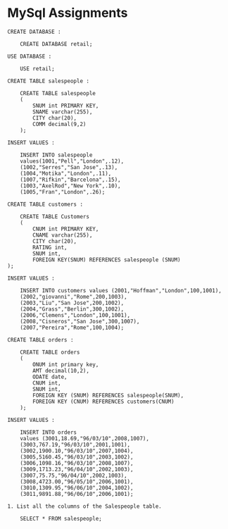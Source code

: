 # MySql Assignments



    CREATE DATABASE : 

```MySql
    CREATE DATABASE retail;
```


    USE DATABASE : 

```MySql
    USE retail;
```


    CREATE TABLE salespeople : 

```MySql
    CREATE TABLE salespeople
    (
        SNUM int PRIMARY KEY,
        SNAME varchar(255),
        CITY char(20),
        COMM decimal(9,2)
    );
```
    INSERT VALUES : 

```MySql
    INSERT INTO salespeople
    values(1001,"Pell","London",.12),
    (1002,"Serres","San Jose",.13),
    (1004,"Motika","London",.11),
    (1007,"Rifkin","Barcelona",.15),
    (1003,"AxelRod","New York",.10),
    (1005,"Fran","London",.26);
```


    CREATE TABLE customers : 

```MySql
    CREATE TABLE Customers
    (
        CNUM int PRIMARY KEY,
        CNAME varchar(255),
        CITY char(20),
        RATING int,
        SNUM int,
        FOREIGN KEY(SNUM) REFERENCES salespeople (SNUM)
);

```

    INSERT VALUES : 

```MySql
    INSERT INTO customers values (2001,"Hoffman","London",100,1001),
    (2002,"giovanni","Rome",200,1003),
    (2003,"Liu","San Jose",200,1002),
    (2004,"Grass","Berlin",300,1002),
    (2006,"Clemens","London",100,1001),
    (2008,"Cisneros","San Jose",300,1007),
    (2007,"Pereira","Rome",100,1004);
```


    CREATE TABLE orders : 

```MySql
    CREATE TABLE orders
    (
        ONUM int primary key,
        AMT decimal(10,2),
        ODATE date,
        CNUM int,
        SNUM int,
        FOREIGN KEY (SNUM) REFERENCES salespeople(SNUM),
        FOREIGN KEY (CNUM) REFERENCES customers(CNUM)
    );
```


    INSERT VALUES : 

```MySql
    INSERT INTO orders
    values (3001,18.69,"96/03/10",2008,1007),
    (3003,767.19,"96/03/10",2001,1001),
    (3002,1900.10,"96/03/10",2007,1004),
    (3005,5160.45,"96/03/10",2003,1002),
    (3006,1098.16,"96/03/10",2008,1007),
    (3009,1713.23,"96/04/10",2002,1003),
    (3007,75.75,"96/04/10",2002,1003),
    (3008,4723.00,"96/05/10",2006,1001),
    (3010,1309.95,"96/06/10",2004,1002),
    (3011,9891.88,"96/06/10",2006,1001);
```






`1. List all the columns of the Salespeople table.`


```MySql
    SELECT * FROM salespeople;
```


